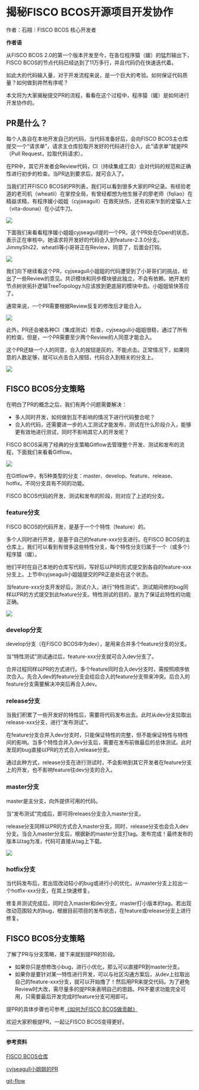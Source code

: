 # 揭秘FISCO BCOS开源项目开发协作

作者：石翔｜FISCO BCOS 核心开发者

**作者语**

从FISCO BCOS 2.0的第一个版本开发至今，在各位程序猿（媛）的猛烈输出下，FISCO BCOS的节点代码已经达到了11万多行，并且代码仍在快速迭代着。

如此大的代码输入量，对于开发流程来说，是一个巨大的考验。如何保证代码质量？如何做到井然有序呢？

本文将为大家揭秘提交PR的流程，看看在这个过程中，程序猿（媛）是如何进行开发协作的。

## PR是什么？

每个人各自在本地开发自己的代码，当代码准备好后，会向FISCO BCOS主仓库提交一个“请求单”，请求主仓库拉取开发好的代码进行合入，此“请求单”就是PR（Pull Request，拉取代码请求）。

在PR中，其它开发者会Review代码，CI（持续集成工具）会对代码的规范和正确性进行初步的检查。当PR达到要求后，就可合入了。

当我们打开FISCO BCOS的PR列表，我们可以看到很多大家的PR记录。有经验老道的老司机（wheatli）在掌控全局，有曾经都想为他生猴子的廖老师（fqliao）在精益求精，有程序媛小姐姐（cyjseagull）在救死扶伤，还有初来乍到的爱猫人士（vita-dounai）在小试牛刀。

![](../../../images/articles/how_to_submit_pr/IMG_4968.JPG)

下面我们来看看程序媛小姐姐cyjseagull提的一个PR。这个PR处在Open的状态，表示正在审核中。她请求将开发好的代码合入到feature-2.3.0分支。JimmyShi22、wheatli等小哥哥正在Review，同意了，后面会打钩。

![](../../../images/articles/how_to_submit_pr/IMG_4969.PNG)

我们向下继续看这个PR，cyjseagull小姐姐的代码遭受到了小哥哥们的挑战，给出了一些Review的意见。共识模块和同步模块彼此独立，不会有依赖。她开发的节点树状拓扑逻辑TreeTopology.h应该放到更底层的模块中去。小姐姐愉快答应了。 

通常来说，一个PR需要根据Review反复的修改后才能合入。

![](../../../images/articles/how_to_submit_pr/IMG_4970.PNG)

此外，PR还会被各种CI（集成测试）检查，cyjseagull小姐姐很稳，通过了所有的检查。但是，一个PR需要至少两个Review的人同意才能合入。

这个PR还缺一个人的同意，合入的按钮是灰的，不能点击。正常情况下，如果同意的人数足够，就可以点击合入按钮，代码合入到相关的分支上。

![](../../../images/articles/how_to_submit_pr/IMG_4971.PNG)


## FISCO BCOS分支策略

在明白了PR的概念之后，我们有两个问题需要解决：

- 多人同时开发，如何做到互不影响的情况下进行代码整合呢？
- 合入的代码，还需要进一步的人工测试才能发布，测试在什么阶段介入，能够更有效地进行测试，同时不影响其它人的开发呢？

FISCO BCOS采用了经典的分支策略Gitflow去管理整个开发、测试和发布的流程，下面我们来看看Gitflow。

![](../../../images/articles/how_to_submit_pr/IMG_4972.JPG)

在Gitflow中，有5种类型的分支：master、develop、feature、release、hotfix。不同分支具有不同的功能。

FISCO BCOS代码的开发、测试和发布的阶段，则对应了上述的分支。

### feature分支

FISCO BCOS的代码开发，是基于一个个特性（feature）的。

多个人同时进行开发，是基于自己的feature-xxx分支进行。在FISCO BCOS的主仓库上，我们可以看到有很多这些特性分支，每个特性分支归属于一个（或多个）程序猿（媛）。

他们平时在自己本地的仓库写代码，写好后以PR的形式提交到各自的feature-xxx分支上。上节中cyjseagull小姐姐提交的PR正是处在这个状态。

当feature-xxx分支开发好后，测试介入，进行“特性测试”。测试期间修的bug同样以PR的方式提交到此feature分支。特性测试的目的，是为了保证此特性的功能正确。

![](../../../images/articles/how_to_submit_pr/IMG_4973.PNG)

### develop分支

develop分支（在FISCO BCOS中为dev），是用来合并多个feature分支的分支。

当“特性测试”测试通过后，feature-xxx分支就可合入dev分支了。

合并过程同样以PR的方式进行。多个feature同时合入dev分支时，需按照顺序依次合入。先合入dev的feature分支会给后合入的feature分支带来冲突。后合入的feature分支需要解决冲突后再合入dev。

### release分支

当我们积累了一些开发好的特性后，需要将代码发布出去。此时从dev分支拉取出release-xxx分支，进行“发布测试”。

在feature分支合并入dev分支时，只能保证特性的完整，但不能保证特性与特性间的影响。当多个特性合并入dev分支后，需要在发布前做最后的总体测试。此时发现的bug直接以PR的方式合入release分支。

通过此种方式，release分支在进行测试时，不会影响到其它开发者在feature分支上的开发，也不影响feature往dev分支的合入。

### master分支

master是主分支，向外提供可用的代码。

当“发布测试”完成后，即可将releaes分支合入master分支。

release分支同样以PR的方式合入master分支。同时，release分支也会合入dev分支。当合入master分支后，根据新的master分支打tag。发布完成！最终发布的版本以tag为准，代码可直接从tag上下载。

![](../../../images/articles/how_to_submit_pr/IMG_4974.JPG)

### hotfix分支

当代码发布后，若出现改动较小的bug或进行小的优化，从master分支上拉出一个hotfix-xxx分支，在其上快速修复。

修复并测试完成后，同时合入master和dev分支。master打小版本的tag。若出现改动范围较大的bug，根据目前项目的发布状态，在feature或release分支上进行修复。

## FISCO BCOS分支策略

了解了PR与分支策略，接下来就到提PR的阶段。

- 如果你只是想修改小bug，进行小优化，那么可以直接PR到master分支。
- 如果你是要针对某一特性进行开发，可以与社区沟通方案后，从dev上拉取出自己的feature-xxx分支，就可以开始撸了！然后用PR来提交代码。为了避免Review时大改，需尽量多的提PR来表明自己的思路。PR不要求功能完全可用，只需要最后开发完成时feature分支可用即可。

提PR的具体步骤也可参考[《如何为FISCO BCOS做贡献》](https://mp.weixin.qq.com/s/_w_auH8X4SQQWO3lhfNrbQ)

欢迎大家积极提PR，一起让FISCO BCOS变得更好。

------

#### 参考资料

[FISCO BCOS仓库](https://github.com/FISCO-BCOS/FISCO-BCOS/tree/master-2.0)

[cyjseagull小姐姐的PR](https://github.com/FISCO-BCOS/FISCO-BCOS/pull/1316)

[git-flow](https://nvie.com/posts/a-successful-git-branching-model/)